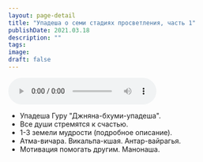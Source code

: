 ```yaml
---
layout: page-detail
title: "Упадеша о семи стадиях просветления, часть 1"
publishDate: 2021.03.18
description: ""
tags:
image:
draft: false
---
```


<audio title="2021.03.18 - Упадеша о семи стадиях просветления, часть 1.mp3" src="/upload/iblock/c0e/c0eb913f9d5aef0f3925d5d923a6f8ae.mp3" controls=""></audio>

* Упадеша Гуру "Джняна-бхуми-упадеша".
* Все души стремятся к счастью.
* 1-3 земели мудрости (подробное описание).
* Атма-вичара. Викальпа-кшая. Антар-вайрагья.
* Мотивация помогать другим. Манонаша.

  
